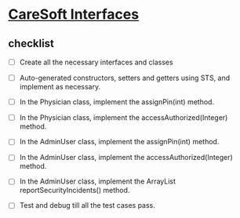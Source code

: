 # [CareSoft Interfaces](https://login.codingdojo.com/m/315/9381/65739)

## checklist

- [ ] Create all the necessary interfaces and classes

- [ ] Auto-generated constructors, setters and getters using STS, and implement as necessary.

- [ ] In the Physician class, implement the assignPin(int) method.

- [ ] In the Physician class, implement the accessAuthorized(Integer) method.

- [ ] In the AdminUser class, implement the assignPin(int) method.

- [ ] In the AdminUser class, implement the accessAuthorized(Integer) method.

- [ ] In the AdminUser class, implement the ArrayList reportSecurityIncidents() method.

- [ ] Test and debug till all the test cases pass.